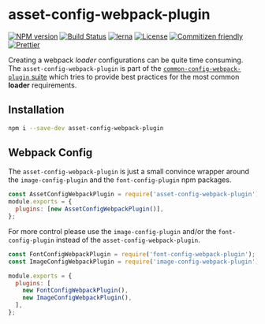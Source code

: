 # asset-config-webpack-plugin

[![NPM version](https://badge.fury.io/js/asset-config-webpack-plugin.svg)](https://www.npmjs.com/package/asset-config-webpack-plugin)
[![Build Status](https://github.com/merkle-open/webpack-config-plugins/workflows/ci/badge.svg?branch=master)](https://github.com/merkle-open/webpack-config-plugins/actions)
[![lerna](https://img.shields.io/badge/maintained%20with-lerna-cc00ff.svg)](https://lernajs.io/)
[![License](https://img.shields.io/badge/license-MIT-green.svg)](http://opensource.org/licenses/MIT)
[![Commitizen friendly](https://img.shields.io/badge/commitizen-friendly-brightgreen.svg)](http://commitizen.github.io/cz-cli/)
[![Prettier](https://img.shields.io/badge/Code%20Style-Prettier-green.svg)](https://github.com/prettier/prettier)

Creating a webpack _loader_ configurations can be quite time consuming.  
The `asset-config-webpack-plugin` is part of the [`common-config-webpack-plugin` suite](https://github.com/merkle-open/webpack-config-plugins) which tries to provide best practices for the most common **loader** requirements.

## Installation

```bash
npm i --save-dev asset-config-webpack-plugin
```

## Webpack Config

The `asset-config-webpack-plugin` is just a small convince wrapper around the `image-config-plugin` and the `font-config-plugin` npm packages.

```js
const AssetConfigWebpackPlugin = require('asset-config-webpack-plugin');
module.exports = {
  plugins: [new AssetConfigWebpackPlugin()],
};
```

For more control please use the `image-config-plugin` and/or the `font-config-plugin` instead of the `asset-config-webpack-plugin`.

```js
const FontConfigWebpackPlugin = require('font-config-webpack-plugin');
const ImageConfigWebpackPlugin = require('image-config-webpack-plugin');

module.exports = {
  plugins: [
    new FontConfigWebpackPlugin(),
    new ImageConfigWebpackPlugin(),
  ],
};
```

